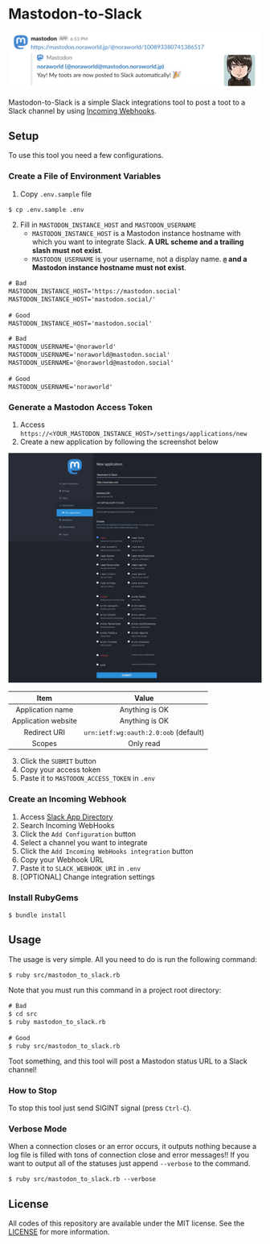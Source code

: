 # Mastodon-to-Slack
![Mastodon-to-Slack](./img/screenshots/mastodon_to_slack.png)

Mastodon-to-Slack is a simple Slack integrations tool to post a toot to a Slack channel by using [Incoming Webhooks](https://api.slack.com/incoming-webhooks).

## Setup
To use this tool you need a few configurations.

### Create a File of Environment Variables
1. Copy `.env.sample` file

```
$ cp .env.sample .env
```

2. Fill in `MASTODON_INSTANCE_HOST` and `MASTODON_USERNAME`
    - `MASTODON_INSTANCE_HOST` is a Mastodon instance hostname with which you want to integrate Slack. **A URL scheme and a trailing slash must not exist**.
    - `MASTODON_USERNAME` is your username, not a display name. **`@` and a Mastodon instance hostname must not exist**.

```
# Bad
MASTODON_INSTANCE_HOST='https://mastodon.social'
MASTODON_INSTANCE_HOST='mastodon.social/'

# Good
MASTODON_INSTANCE_HOST='mastodon.social'
```

```
# Bad
MASTODON_USERNAME='@noraworld'
MASTODON_USERNAME='noraworld@mastodon.social'
MASTODON_USERNAME='@noraworld@mastodon.social'

# Good
MASTODON_USERNAME='noraworld'
```

### Generate a Mastodon Access Token
1. Access `https://<YOUR_MASTODON_INSTANCE_HOST>/settings/applications/new`
2. Create a new application by following the screenshot below

![New application](./img/screenshots/new_application.png)

| Item | Value |
|:---:|:---:|
| Application name | Anything is OK |
| Application website | Anything is OK |
| Redirect URI | `urn:ietf:wg:oauth:2.0:oob` (default) |
| Scopes | Only read |

3. Click the `SUBMIT` button
4. Copy your access token
5. Paste it to `MASTODON_ACCESS_TOKEN` in `.env`

### Create an Incoming Webhook
1. Access [Slack App Directory](https://slack.com/apps)
2. Search Incoming WebHooks
3. Click the `Add Configuration` button
4. Select a channel you want to integrate
5. Click the `Add Incoming WebHooks integration` button
6. Copy your Webhook URL
7. Paste it to `SLACK_WEBHOOK_URI` in `.env`
8. [OPTIONAL] Change integration settings

### Install RubyGems
```
$ bundle install
```

## Usage
The usage is very simple. All you need to do is run the following command:

```
$ ruby src/mastodon_to_slack.rb
```

Note that you must run this command in a project root directory:

```
# Bad
$ cd src
$ ruby mastodon_to_slack.rb

# Good
$ ruby src/mastodon_to_slack.rb
```

Toot something, and this tool will post a Mastodon status URL to a Slack channel!

### How to Stop
To stop this tool just send SIGINT signal (press `Ctrl-C`).

### Verbose Mode
When a connection closes or an error occurs, it outputs nothing because a log file is filled with tons of connection close and error messages!! If you want to output all of the statuses just append `--verbose` to the command.

```
$ ruby src/mastodon_to_slack.rb --verbose
```

## License
All codes of this repository are available under the MIT license. See the [LICENSE](./LICENSE) for more information.
